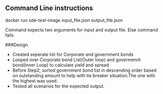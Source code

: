 ## Command Line instructions

docker run  sde-test-image input_file.json output_file.json

Command expects two arguments for input and output file. Else command fails

###Design

* Created seperate list for Corporate and government bonds
* Looped over  Corporate bond List(Outer loop) and govermennt bond(Inner Loop) to calculate yield and spread
* Before Step2, sorted government bond list in descending order based on outstanding amount to help with tie breaker situation.The one with the highest was used.
* Tested all scenarios for the expected output.


